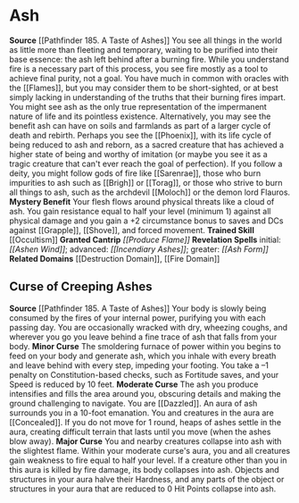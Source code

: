 ﻿---
id: '10'
name: Ash
rarity: Common
source: '[[DATABASE/source/Pathfinder 185. A Taste of Ashes|Pathfinder #185: A Taste
  of Ashes]]'
trait: null
type: Oracle Mystery

---
# Ash

**Source** [[Pathfinder 185. A Taste of Ashes]]
You see all things in the world as little more than fleeting and temporary, waiting to be purified into their base essence: the ash left behind after a burning fire. While you understand fire is a necessary part of this process, you see fire mostly as a tool to achieve final purity, not a goal. You have much in common with oracles with the [[Flames]], but you may consider them to be short-sighted, or at best simply lacking in understanding of the truths that their burning fires impart.
 You might see ash as the only true representation of the impermanent nature of life and its pointless existence. Alternatively, you may see the benefit ash can have on soils and farmlands as part of a larger cycle of death and rebirth. Perhaps you see the [[Phoenix]], with its life cycle of being reduced to ash and reborn, as a sacred creature that has achieved a higher state of being and worthy of imitation (or maybe you see it as a tragic creature that can't ever reach the goal of perfection). If you follow a deity, you might follow gods of fire like [[Sarenrae]], those who burn impurities to ash such as [[Brigh]] or [[Torag]], or those who strive to burn all things to ash, such as the archdevil [[Moloch]] or the demon lord Flauros.
**Mystery Benefit** Your flesh flows around physical threats like a cloud of ash. You gain resistance equal to half your level (minimum 1) against all physical damage and you gain a +2 circumstance bonus to saves and DCs against [[Grapple]], [[Shove]], and forced movement.
**Trained Skill** [[Occultism]]
**Granted Cantrip** _[[Produce Flame]]_
**Revelation Spells** initial: _[[Ashen Wind]]_; advanced: _[[Incendiary Ashes]]_; greater: _[[Ash Form]]_
**Related Domains** [[Destruction Domain]], [[Fire Domain]]

## Curse of Creeping Ashes

**Source** [[Pathfinder 185. A Taste of Ashes]]
Your body is slowly being consumed by the fires of your internal power, purifying you with each passing day. You are occasionally wracked with dry, wheezing coughs, and wherever you go you leave behind a fine trace of ash that falls from your body.
**Minor Curse** The smoldering furnace of power within you begins to feed on your body and generate ash, which you inhale with every breath and leave behind with every step, impeding your footing. You take a –1 penalty on Constitution-based checks, such as Fortitude saves, and your Speed is reduced by 10 feet.
**Moderate Curse** The ash you produce intensifies and fills the area around you, obscuring details and making the ground challenging to navigate. You are [[Dazzled]]. An aura of ash surrounds you in a 10-foot emanation. You and creatures in the aura are [[Concealed]]. If you do not move for 1 round, heaps of ashes settle in the aura, creating difficult terrain that lasts until you move (when the ashes blow away).
**Major Curse** You and nearby creatures collapse into ash with the slightest flame. Within your moderate curse's aura, you and all creatures gain weakness to fire equal to half your level. If a creature other than you in this aura is killed by fire damage, its body collapses into ash. Objects and structures in your aura halve their Hardness, and any parts of the object or structures in your aura that are reduced to 0 Hit Points collapse into ash.